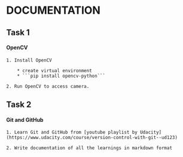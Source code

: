 # DOCUMENTATION

## Task 1
#### OpenCV
    1. Install OpenCV

        * create virtual environment
        * ```pip install opencv-python```

    2. Run OpenCV to access camera.

## Task 2
#### Git and GitHub
    1. Learn Git and GitHub from [youtube playlist by Udacity](https://www.udacity.com/course/version-control-with-git--ud123)

    2. Write documentation of all the learnings in markdown format